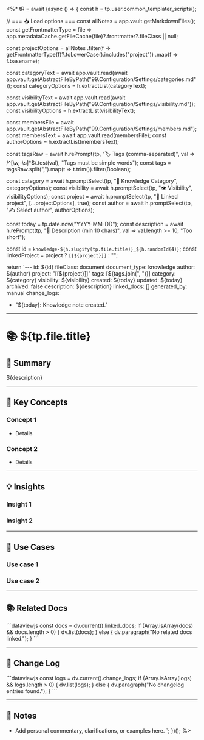 <%*
tR = await (async () => {
  const h = tp.user.common_templater_scripts();

  // === 📥 Load options ===
  const allNotes = app.vault.getMarkdownFiles();
  const getFrontmatterType = file => app.metadataCache.getFileCache(file)?.frontmatter?.fileClass || null;

  const projectOptions = allNotes
    .filter(f => getFrontmatterType(f)?.toLowerCase().includes("project"))
    .map(f => f.basename);

  const categoryText = await app.vault.read(await app.vault.getAbstractFileByPath("99.Configuration/Settings/categories.md"));
  const categoryOptions = h.extractList(categoryText);

  const visibilityText = await app.vault.read(await app.vault.getAbstractFileByPath("99.Configuration/Settings/visibility.md"));
  const visibilityOptions = h.extractList(visibilityText);

const membersFile = await app.vault.getAbstractFileByPath("99.Configuration/Settings/members.md");
const membersText = await app.vault.read(membersFile);
const authorOptions = h.extractList(membersText);

  const tagsRaw = await h.rePrompt(tp, "🏷️ Tags (comma-separated)", val => /^[\w,\-\s]*$/.test(val), "Tags must be simple words");
  const tags = tagsRaw.split(",").map(t => t.trim()).filter(Boolean);

  const category = await h.promptSelect(tp, "📂 Knowledge Category", categoryOptions);
  const visibility = await h.promptSelect(tp, "👁️ Visibility", visibilityOptions);
  const project = await h.promptSelect(tp, "📁 Linked project", [...projectOptions], true);
const author = await h.promptSelect(tp, "✍️ Select author", authorOptions);


  const today = tp.date.now("YYYY-MM-DD");
  const description = await h.rePrompt(tp, "📝 Description (min 10 chars)", val => val.length >= 10, "Too short");

  const id = `knowledge-${h.slugify(tp.file.title)}_${h.randomId(4)}`;
  const linkedProject = project ? `[[${project}]]` : "";

  return `---
id: ${id}
fileClass: document
document_type: knowledge
author: ${author}
project: "[[${project}]]"
tags: [${tags.join(", ")}]
category: ${category}
visibility: ${visibility}
created: ${today}
updated: ${today}
archived: false
description: ${description}
linked_docs: []
generated_by: manual
change_logs:
  - "${today}: Knowledge note created."
---

# 📚 ${tp.file.title}

## 📝 Summary

${description}

---

## 🧠 Key Concepts

### Concept 1
- Details

### Concept 2
- Details

---

## 💡 Insights

### Insight 1

### Insight 2

---

## 🧪 Use Cases

### Use case 1

### Use case 2

---

## 📚 Related Docs

\`\`\`dataviewjs
const docs = dv.current().linked_docs;
if (Array.isArray(docs) && docs.length > 0) {
  dv.list(docs);
} else {
  dv.paragraph("No related docs linked.");
}
\`\`\`

---

## 🧾 Change Log

\`\`\`dataviewjs
const logs = dv.current().change_logs;
if (Array.isArray(logs) && logs.length > 0) {
  dv.list(logs);
} else {
  dv.paragraph("No changelog entries found.");
}
\`\`\`

---

## 💬 Notes

- Add personal commentary, clarifications, or examples here.
`;
})();
%>
